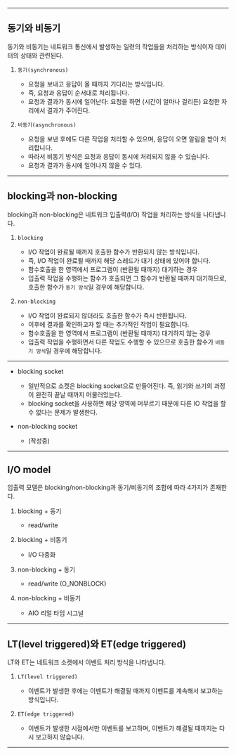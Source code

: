 ***

## 동기와 비동기
동기와 비동기는 네트워크 통신에서 발생하는 일련의 작업들을 처리하는 방식이자 데이터의 상태와 관련된다. 

1. `동기(synchronous)`
    - 요청을 보내고 응답이 올 때까지 기다리는 방식입니다. 
    - 즉, 요청과 응답이 순서대로 처리됩니다. 
    - 요청과 결과가 동시에 일어난다: 요청을 하면 (시간이 얼마나 걸리든) 요청한 자리에서 결과가 주어진다.

2. `비동기(asynchronous)`
    - 요청을 보낸 후에도 다른 작업을 처리할 수 있으며, 응답이 오면 알림을 받아 처리합니다. 
    - 따라서 비동기 방식은 요청과 응답이 동시에 처리되지 않을 수 있습니다.
    - 요청과 결과가 동시에 일어나지 않을 수 있다.

***

## blocking과 non-blocking
blocking과 non-blocking은 네트워크 입출력(I/O) 작업을 처리하는 방식을 나타냅니다. 

1. `blocking`
    - I/O 작업이 완료될 때까지 호출한 함수가 반환되지 않는 방식입니다. 
    - 즉, I/O 작업이 완료될 때까지 해당 스레드가 대기 상태에 있어야 합니다. 
    - 함수호출을 한 영역에서 프로그램이 (반환될 때까지) 대기하는 경우
    - 입출력 작업을 수행하는 함수가 호출되면 그 함수가 반환될 때까지 대기하므로, 호출한 함수가 `동기 방식`일 경우에 해당합니다.

2. `non-blocking`
    - I/O 작업이 완료되지 않더라도 호출한 함수가 즉시 반환됩니다. 
    - 이후에 결과를 확인하고자 할 때는 추가적인 작업이 필요합니다.
    - 함수호출을 한 영역에서 프로그램이 (반환될 때까지) 대기하지 않는 경우
    - 입출력 작업을 수행하면서 다른 작업도 수행할 수 있으므로 호출한 함수가 `비동기 방식`일 경우에 해당합니다.

***

- blocking socket
    - 일반적으로 소켓은 blocking socket으로 만들어진다. 즉, 읽기와 쓰기의 과정이 완전히 끝날 때까지 머물러있는다.
    - blocking socket을 사용하면 해당 영역에 머무르기 때문에 다른 IO 작업을 할 수 없다는 문제가 발생한다.

- non-blocking socket
    - (작성중)  

***

## I/O model

입출력 모델은 blocking/non-blocking과 동기/비동기의 조합에 따라 4가지가 존재한다.

1. blocking + 동기
    - read/write

2. blocking + 비동기
    - I/O 다중화

3. non-blocking + 동기
    - read/write (O_NONBLOCK)

4. non-blocking + 비동기 
    - AIO 리얼 타임 시그널

***

## LT(level triggered)와 ET(edge triggered)

LT와 ET는 네트워크 소켓에서 이벤트 처리 방식을 나타냅니다. 

1. `LT(level triggered)`
    - 이벤트가 발생한 후에는 이벤트가 해결될 때까지 이벤트를 계속해서 보고하는 방식입니다. 

2. `ET(edge triggered)`
    - 이벤트가 발생한 시점에서만 이벤트를 보고하며, 이벤트가 해결될 때까지는 다시 보고하지 않습니다.

***
